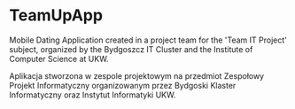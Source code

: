 # TeamUpApp
Mobile Dating Application created in a project team for the 'Team IT Project' subject, organized by the Bydgoszcz IT Cluster and the Institute of Computer Science at UKW.

Aplikacja stworzona w zespole projektowym na przedmiot Zespołowy Projekt Informatyczny organizowanym przez Bydgoski Klaster Informatyczny oraz Instytut Informatyki UKW.
